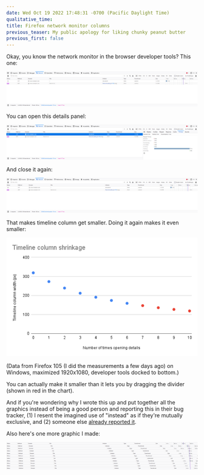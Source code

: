 ```yaml
---
date: Wed Oct 19 2022 17:48:31 -0700 (Pacific Daylight Time)
qualitative_time: 
title: Firefox network monitor columns
previous_teaser: My public apology for liking chunky peanut butter
previous_first: false
---
```

Okay, you know the network monitor in the browser developer tools?
This one:

![](/assets/2022/devtools-columns-0.png)

You can open this details panel:

![](/assets/2022/devtools-columns-open.png)

And close it again:

![](/assets/2022/devtools-columns-1.png)

That makes timeline column get smaller.
Doing it again makes it even smaller:

![](/assets/2022/devtools-columns-chart.png)

(Data from Firefox 105 (I did the measurements a few days ago) on Windows, maximized 1920x1080, developer tools docked to bottom.)

You can actually make it smaller than it lets you by dragging the divider (shown in red in the chart).

And if you're wondering why I wrote this up and put together all the graphics instead of being a good person and reporting this in their bug tracker, (1) I resent the imagined use of "instead" as if they're mutually exclusive, and (2) someone else [already reported it](https://bugzilla.mozilla.org/show_bug.cgi?id=1782167).

Also here's one more graphic I made:

![](/assets/2022/devtools-columns-stacked.png)
